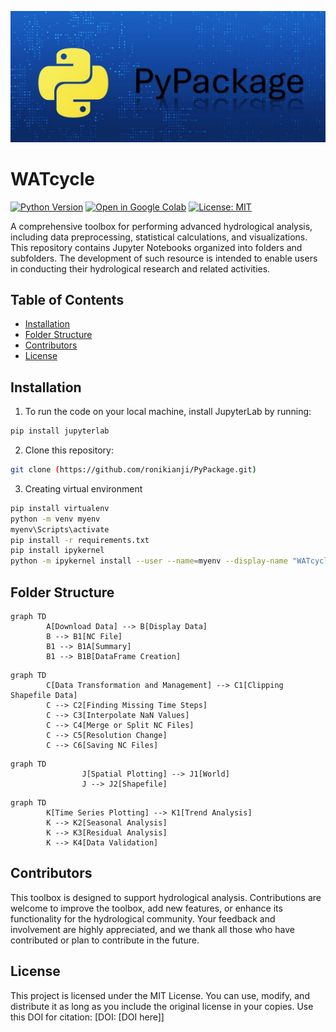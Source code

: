 ![Image: Python Logo](https://github.com/ronikianji/PyPackage/blob/c745cb4b9fb98c379b26b862a533c16676b7ed50/assets/Presentation1.jpg)
# WATcycle

[![Python Version](https://img.shields.io/badge/python-3.8-blue)](https://www.python.org/downloads/release/python-380/)
[![Open in Google Colab](https://colab.research.google.com/assets/colab-badge.svg)](https://colab.research.google.com/github/ronikianji/PyPackage)
[![License: MIT](https://img.shields.io/badge/License-MIT-yellow.svg)](https://opensource.org/licenses/MIT)

A comprehensive toolbox for performing advanced hydrological analysis, including data preprocessing, statistical calculations, and visualizations. 
This repository contains Jupyter Notebooks organized into folders and subfolders. The development of such resource is intended to enable users in conducting
their hydrological research and related activities.

## Table of Contents
- [Installation](#installation)
- [Folder Structure](#folder-structure)
- [Contributors](#contributors)
- [License](#license)

## Installation
1. To run the code on your local machine, install JupyterLab by running:
```bash
pip install jupyterlab
```
2. Clone this repository: 
```bash
git clone (https://github.com/ronikianji/PyPackage.git)
```
3. Creating virtual environment
```bash
pip install virtualenv
python -m venv myenv
myenv\Scripts\activate 
pip install -r requirements.txt
pip install ipykernel
python -m ipykernel install --user --name=myenv --display-name "WATcycle"
```

## Folder Structure
```mermaid
graph TD
        A[Download Data] --> B[Display Data]
        B --> B1[NC File]
        B1 --> B1A[Summary]
        B1 --> B1B[DataFrame Creation]
```
```mermaid
graph TD
        C[Data Transformation and Management] --> C1[Clipping Shapefile Data]
        C --> C2[Finding Missing Time Steps]
        C --> C3[Interpolate NaN Values]
        C --> C4[Merge or Split NC Files]
        C --> C5[Resolution Change]
        C --> C6[Saving NC Files]
```
```mermaid
graph TD
                J[Spatial Plotting] --> J1[World]
                J --> J2[Shapefile]
```
```mermaid
graph TD
        K[Time Series Plotting] --> K1[Trend Analysis]
        K --> K2[Seasonal Analysis]
        K --> K3[Residual Analysis]
        K --> K4[Data Validation]
```

## Contributors
This toolbox is designed to support hydrological analysis. Contributions are welcome to improve the toolbox, add new features, or enhance its functionality for the hydrological community. 
Your feedback and involvement are highly appreciated, and we thank all those who have contributed or plan to contribute in the future.

## License
This project is licensed under the MIT License. You can use, modify, and distribute it as long as you include the original license in your copies. 
Use this DOI for citation: [DOI: [DOI here]]
